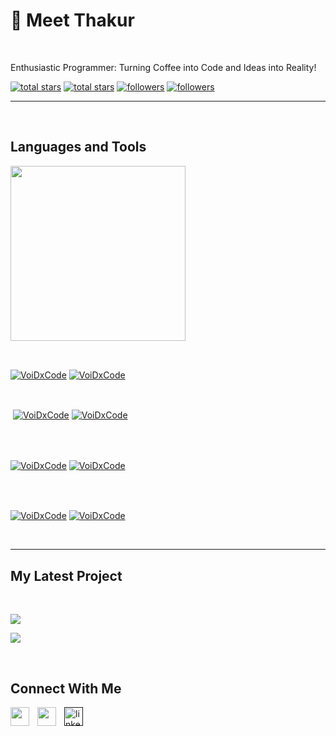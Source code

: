 <h1>🚀 Meet Thakur</h1>
<br /> 

                    

                    

<p align="left">Enthusiastic Programmer: Turning Coffee into Code and Ideas into Reality!</p>
<p align="left"> 
  <a href="https://github.com/VoiDxCode?tab=repositories&sort=stargazers#gh-light-mode-only">
    <img alt="total stars" title="Total stars on GitHub" src="https://custom-icon-badges.demolab.com/github/stars/VoidyCodes?color=3ea97d&style=for-the-badge&labelColor=40b682&logo=star#gh-light-mode-only"/></a>
  
  <a href="https://github.com/VoiDxCode?tab=repositories&sort=stargazers#gh-dark-mode-only">
    <img alt="total stars" title="Total stars on GitHub" src="https://custom-icon-badges.demolab.com/github/stars/VoidCodes?color=655489&style=for-the-badge&labelColor=c691e9&logo=star#gh-dark-mode-only"/></a>
  
  <a href="https://github.com/VoiDxCode?tab=followers#gh-light-mode-only">
    <img alt="followers" title="Follow me on Github" src="https://custom-icon-badges.demolab.com/github/followers/VoidyCodes?color=2c4954&labelColor=2c3e50&style=for-the-badge&logo=person-add&label=Follow&logoColor=white#gh-light-mode-only"/></a>
    
  <a href="https://github.com/VoiDxCode?tab=followers#gh-dark-mode-only">
    <img alt="followers" title="Follow me on Github" src="https://custom-icon-badges.demolab.com/github/followers/VoidyCodes?color=dacc84&labelColor=f9e692&style=for-the-badge&logo=person-add&label=Follow&logoColor=white#gh-dark-mode-only"/></a>
</p>

---
<br />

                    

<h2>Languages and Tools</h2> 
<p align="left">
<img width="280px"  src="https://skillicons.dev/icons?i=python,js,html,css&perline=9"  />
</p>
<br />

                    

<p><a href="https://github.com/VoidyCodes#gh-dark-mode-only" target="_blank"><img align="center" src="https://github-readme-stats.vercel.app/api/top-langs/?username=VoidyCodes&langs_count=6&show_icon=true&layout=compact&theme=nightowl#gh-dark-mode-only" alt="VoiDxCode" /></a>
  <a href="https://github.com/VoidCodes#gh-light-mode-only" target="_blank"><img align="center" src="https://github-readme-stats.vercel.app/api/top-langs/?username=VoidyCodes&langs_count=6&show_icon=true&layout=compact&theme=vue#gh-light-mode-only" alt="VoiDxCode" /></a>
</p>

<br />

<p>&nbsp;<a href="https://github.com/VoidyCodes#gh-dark-mode-only" target="_blank"><img align="center" src="https://github-readme-stats.vercel.app/api?username=VoidyCodes&count_private=true&show_icons=true&theme=nightowl#gh-dark-mode-only" alt="VoiDxCode" /></a>
<a href="https://github.com/VoidyCodes#gh-light-mode-only" target="_blank"><img align="center" src="https://github-readme-stats.vercel.app/api?username=VoidyCodes&count_private=true&show_icons=true&theme=vue#gh-light-mode-only" alt="VoiDxCode" /></a>
</p> 
<br>
<br />

<p><a href="https://github.com/VoidyCodes#gh-dark-mode-only" target="_blank"><img align="center" src="https://streak-stats.demolab.com?user=VoidyCodes&theme=nightowl#gh-dark-mode-only" alt="VoiDxCode"/></a>
<a href="https://github.com/VoidyCodes#gh-light-mode-only" target="_blank"><img align="center" src="https://streak-stats.demolab.com?user=VoidyCodes&theme=vue#gh-light-mode-only" alt="VoiDxCode"/></a></p>
<br/>
<br />

<p><a href="https://github.com/VoidyCodes#gh-dark-mode-only" target="_blank"><img align="center" src="https://github-readme-activity-graph.cyclic.app/graph?username=VoidyCodes&theme=nightowl#gh-dark-mode-only" alt="VoiDxCode" /></a>
<a href="https://github.com/VoidyCodes#gh-light-mode-only" target="_blank"><img align="center" src="https://github-readme-activity-graph.cyclic.app/graph?username=VoidyCodes&theme=vue#gh-light-mode-only" alt="VoiDxCode" /></a></p>
<br/>

---


                    

<h2>My Latest Project</h2> 
<br />
<p><a href="https://github.com/VoiDxCode/GestoTunes#gh-dark-mode-only" target="_blank"><img align="center" src="https://github-readme-stats.vercel.app/api/pin/?username=VoiDxCode&repo=GestoTunes&theme=nightowl&show_owner=true#gh-dark-mode-only"/></a></p>
<p><a href="https://github.com/VoiDxCode/GestoTunes#gh-light-mode-only" target="_blank"><img align="center" src="https://github-readme-stats.vercel.app/api/pin/?username=VoiDxCode&repo=GestoTunes&theme=vue&show_owner=true#gh-light-mode-only"/></a></p>
<br />


                    

<h2>Connect With Me</h2> 
<p align="left">
<a href="https://twitter.com/" target="_blank"><img align="left" width="30px" style="padding-right:10px;" src="https://raw.githubusercontent.com/rahuldkjain/github-profile-readme-generator/master/src/images/icons/Social/twitter.svg" alt="" /></a>
<a href="https://instagram.com/" target="_blank"><img align="left" width="30px" style="padding-right:10px" src="https://raw.githubusercontent.com/rahuldkjain/github-profile-readme-generator/master/src/images/icons/Social/instagram.svg" alt="" /></a>
<a href="" target="_blank"><img align="left" alt="linkedin" width="30px" style="padding-right: 10px;" src="https://cdn.jsdelivr.net/gh/devicons/devicon/icons/linkedin/linkedin-original.svg" /></a>
</p>
